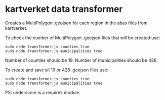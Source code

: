 kartverket data transformer
===============

Creates a MultiPolygon .geojson for each region in the abas files from kartverket.

To check the number of MultiPolygon .geojson files that will be created use:

```
sudo node transformer.js counties true
sudo node transformer.js municipalities true
```

Number of counties should be 19.
Number of municipalities should be 428.

To create and save all 19 or 428 .geojson files use:

```
sudo node transformer.js counties true
sudo node transformer.js municipalities true
```

PS: underscore is a requires module.
